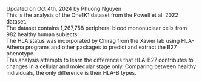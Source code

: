 Updated on Oct 4th, 2024 by Phuong Nguyen <br/> 
This is the analysis of the One1K1 dataset from the Powell et al. 2022 dataset. <br/> 
The dataset contains 1,267,758 peripheral blood mononuclear cells from 982 healthy human subjects.<br/> 
The HLA status was incorporated by Chirag from the Xavier lab using HLA-Athena programs and other packages to predict and extract the B27 phenotype. <br/> 
This analysis attempts to learn the differences that HLA-B27 contributes to changes in a cellular and molecular stage only. Comparing between healthy individuals, the only difference is their HLA-B types.
